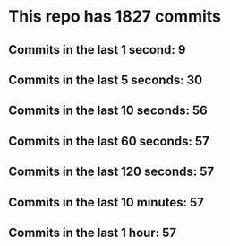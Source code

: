 # This repo has 1827 commits

## Commits in the last 1 second: 9
## Commits in the last 5 seconds: 30
## Commits in the last 10 seconds: 56
## Commits in the last 60 seconds: 57
## Commits in the last 120 seconds: 57
## Commits in the last 10 minutes: 57
## Commits in the last 1 hour: 57
